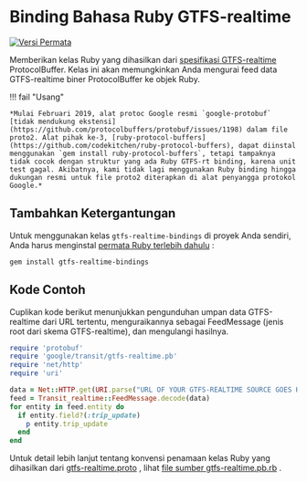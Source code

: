 # Binding Bahasa Ruby GTFS-realtime

[![Versi Permata](https://badge.fury.io/rb/gtfs-realtime-bindings.svg)](https://badge.fury.io/rb/gtfs-realtime-bindings)

Memberikan kelas Ruby yang dihasilkan dari [spesifikasi GTFS-realtime](https://github.com/google/transit/tree/master/gtfs-realtime) ProtocolBuffer. Kelas ini akan memungkinkan Anda mengurai feed data GTFS-realtime biner ProtocolBuffer ke objek Ruby.

!!! fail "Usang"

    *Mulai Februari 2019, alat protoc Google resmi `google-protobuf` [tidak mendukung ekstensi](https://github.com/protocolbuffers/protobuf/issues/1198) dalam file proto2. Alat pihak ke-3, [ruby-protocol-buffers](https://github.com/codekitchen/ruby-protocol-buffers), dapat diinstal menggunakan `gem install ruby-protocol-buffers`, tetapi tampaknya tidak cocok dengan struktur yang ada Ruby GTFS-rt binding, karena unit test gagal. Akibatnya, kami tidak lagi menggunakan Ruby binding hingga dukungan resmi untuk file proto2 diterapkan di alat penyangga protokol Google.*

## Tambahkan Ketergantungan

Untuk menggunakan kelas `gtfs-realtime-bindings` di proyek Anda sendiri, Anda harus menginstal [permata Ruby terlebih dahulu](https://rubygems.org/gems/gtfs-realtime-bindings) :

    gem install gtfs-realtime-bindings

## Kode Contoh

Cuplikan kode berikut menunjukkan pengunduhan umpan data GTFS-realtime dari URL tertentu, menguraikannya sebagai FeedMessage (jenis root dari skema GTFS-realtime), dan mengulangi hasilnya.

```ruby
require 'protobuf'
require 'google/transit/gtfs-realtime.pb'
require 'net/http'
require 'uri'

data = Net::HTTP.get(URI.parse("URL OF YOUR GTFS-REALTIME SOURCE GOES HERE"))
feed = Transit_realtime::FeedMessage.decode(data)
for entity in feed.entity do
  if entity.field?(:trip_update)
    p entity.trip_update
  end
end
```

Untuk detail lebih lanjut tentang konvensi penamaan kelas Ruby yang dihasilkan dari [gtfs-realtime.proto](https://github.com/google/transit/blob/master/gtfs-realtime/proto/gtfs-realtime.proto) , lihat [file sumber gtfs-realtime.pb.rb](https://github.com/MobilityData/gtfs-realtime-bindings/blob/master/ruby/lib/google/transit/gtfs-realtime.pb.rb) .
